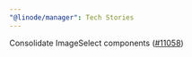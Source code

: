 ```yaml
---
"@linode/manager": Tech Stories
---
```


Consolidate ImageSelect components ([#11058](https://github.com/linode/manager/pull/11058))
